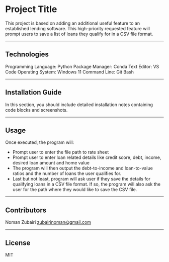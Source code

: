 # Project Title

This project is based on adding an additional useful feature to an established lending software. This high-priority requested feature will prompt users to save a list of loans they qualify for in a CSV file format.

---

## Technologies

Programming Language: Python
Package Manager: Conda
Text Editor: VS Code
Operating System: Windows 11
Command Line: Git Bash

---

## Installation Guide

In this section, you should include detailed installation notes containing code blocks and screenshots.

---

## Usage

Once executed, the program will:
- Prompt user to enter the file path to rate sheet
- Prompt user to enter loan related details like credit score, debt, income, desired loan amount and home value
- The program will then output the debt-to-income and loan-to-value ratios and the number of loans the user qualifies for.
- Last but not least, program will ask user if they save the details for qualifying loans in a CSV file format. If so, the program will also ask the user for the path where they would like to save the CSV file. 

---

## Contributors

Noman Zubairi
zubairinoman@gmail.com

---

## License

MIT
